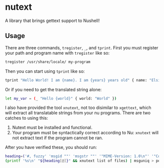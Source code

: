 # nutext
A library that brings gettext support to Nushell!

## Usage
There are three commands, `tregister`, `_`, and `tprint`. First you must register your path and program name with `tregister` like so:

```bash
tregister /usr/share/locale/ my-program
```

Then you can start using `tprint` like so:

```bash
tprint "Hello World! I am {name}. I am {years} years old" { name: "Elsie", years: 19 }
```

Or if you need to get the translated string alone:

```bash
let my_var = (_ "Hello {world}" { world: "World" })
```

I also have provided the tool `xnutext`, not too disimilar to `xgettext`, which will extract all translatable strings from your nu programs. There are two catches to using this:

1. Nutext must be installed and functional.
2. Your program must be syntactically correct according to Nu: `xnutext` will not extract text if the program cannot be ran.

After you have verified these, you should run:

```bash
heading=('#, fuzzy' 'msgid ""' 'msgstr ""' '"MIME-Version: 1.0\n"' '"Content-Type: text/plain; charset=UTF-8\n"' '"Content-Transfer-Encoding: ENCODING\n"' '"Plural-Forms: nplurals=2; plural=n != 1;\n"')
(printf '%s\n' "${heading[@]}" && xnutext list of files) | msguniq > po/program.pot
```
